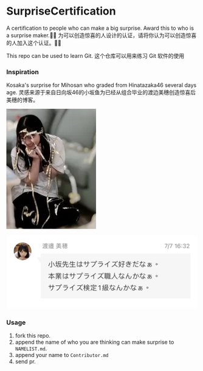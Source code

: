 # SurpriseCertification

A certification to people who can make a big surprise. Award this to who is a surprise maker.🎉🎊
为可以创造惊喜的人设计的认证，请将你认为可以创造惊喜的人加入这个认证。🎉🎊



This repo can be used to learn Git.
这个仓库可以用来练习 Git 软件的使用

### Inspiration

Kosaka's surprise for Mihosan who graded from Hinatazaka46 several days age.
灵感来源于来自日向坂46的小坂鱼为已经从组合毕业的渡边美穗创造惊喜后美穗的博客。

![images](images/5487B2A4-85A0-4047-9992-47CF6F2B5ED0.jpeg)

![images](images/CCCC7E45-BA56-499E-844C-F0D728DBBABE.jpeg)

### Usage 

1. fork this repo.
2. append the name of who you are thinking can make surprise to `NAMELIST.md`.
3. append your name to `Contributor.md`
3. send pr.

